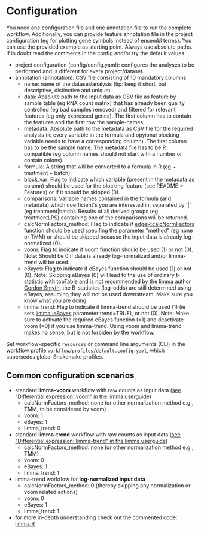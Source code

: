 # Configuration

You need one configuration file and one annotation file to run the complete workflow. Additionally, you can provide feature annotation file in the project configuration (eg for plotting gene symbols instead of ensembl terms). You can use the provided example as starting point. Always use absolute paths. If in doubt read the comments in the config and/or try the default values.

- project configuration (config/config.yaml): configures the analyses to be performed and is different for every project/dataset.
- annotation (annotation): CSV file consisting of 10 mandatory columns
    -  name: name of the dataset/analysis (tip: keep it short, but descriptive, distinctive and unique)
    -  data: Absolute path to the input data as CSV file as feature by sample table (eg RNA count matrix) that has already been quality controlled (eg bad samples removed) and filtered for relevant features (eg only expressed genes). The first column has to contain the features and the first row the sample-names.
    -  metadata: Absolute path to the metadata as CSV file for the required analysis (ie every variable in the formula and opyional blocking variable needs to have a corresponding column). The first column has to be the sample name. The metadata file has to be R compatible (eg column names should not start with a number or contain colons).
    -  formula: A string that will be converted to a formula in R (eg ~ treatment + batch).
    -  block_var: Flag to indicate which variable (present in the metadata as column) should be used for the blocking feature (see README > Features) or if it should be skipped (0).
    -  comparisons: Variable names contained in the formula (and metadata) which coefficient's you are interested in, separated by '|' (eg treatment|batch). Results of all derived groups (eg treatmentLPS) containing one of the comparisons will be returned.
    -  calcNormFactors_method: Flag to indicate if [edgeR:calcNormFactors](https://www.rdocumentation.org/packages/edgeR/versions/3.14.0/topics/calcNormFactors) function should be used specifing the parameter "method" (eg none or TMM) or should be skipped because the input data is already log-normalized (0).
    -  voom: Flag to indicate if voom function should be used (1) or not (0). Note: Should be 0 if data is already log-normalized and/or limma-trend will be used.
    -  eBayes: Flag to indicate if eBayes function should be used (1) or not (0). Note: Skipping eBayes (0) will lead to the use of ordinary t-statistic with topTable and is [not recommended by the limma author Gordon Smyth](https://support.bioconductor.org/p/35174/), the B-statistics (log-odds) are still determined using eBayes, assuming they will not be used downstream. Make sure you know what you are doing.
    -  limma_trend: Flag to indicate if limma-trend should be used (1) (ie sets [limma::eBayes](https://www.rdocumentation.org/packages/limma/versions/3.28.14/topics/ebayes) parameter trend=TRUE), or not (0). Note: Make sure to activate the required eBayes function (=1) and deactivate voom (=0) if you use limma-trend. Using voom and limma-trend makes no sense, but is not forbiden by the workflow.

Set workflow-specific `resources` or command line arguments (CLI) in the workflow profile `workflow/profiles/default.config.yaml`, which supersedes global Snakemake profiles.

## Common configuration scenarios
- standard **limma-voom** workflow with raw counts as input data ([see "Differential expression: voom" in the limma userguide](http://bioconductor.org/packages/release/bioc/vignettes/limma/inst/doc/usersguide.pdf))
    - calcNormFactors_method: none (or other normalization method e.g., TMM, to be considered by voom)
    - voom: 1
    - eBayes: 1
    - limma_trend: 0
- standard **limma-trend** workflow with raw counts as input data ([see "Differential expression: limma-trend" in the limma userguide](http://bioconductor.org/packages/release/bioc/vignettes/limma/inst/doc/usersguide.pdf))
    - calcNormFactors_method: none (or other normalization method e.g., TMM)
    - voom: 0
    - eBayes: 1
    - limma_trend: 1
- limma-trend workflow for **log-normalized input data**
    - calcNormFactors_method: 0 (thereby skipping any normalization or voom related actions)
    - voom: 0
    - eBayes: 1
    - limma_trend: 1
- for more in-depth understanding check out the commented code: [limma.R](../workflow/scripts/limma.R)

